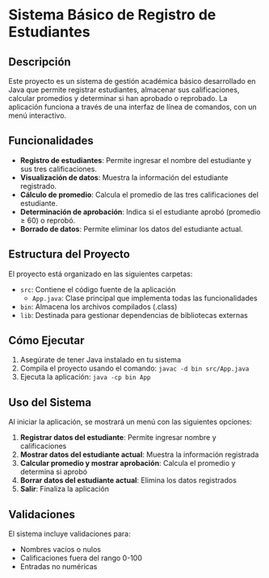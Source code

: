 # Sistema Básico de Registro de Estudiantes

## Descripción

Este proyecto es un sistema de gestión académica básico desarrollado en Java que permite registrar estudiantes, almacenar sus calificaciones, calcular promedios y determinar si han aprobado o reprobado. La aplicación funciona a través de una interfaz de línea de comandos, con un menú interactivo.

## Funcionalidades

- **Registro de estudiantes**: Permite ingresar el nombre del estudiante y sus tres calificaciones.
- **Visualización de datos**: Muestra la información del estudiante registrado.
- **Cálculo de promedio**: Calcula el promedio de las tres calificaciones del estudiante.
- **Determinación de aprobación**: Indica si el estudiante aprobó (promedio ≥ 60) o reprobó.
- **Borrado de datos**: Permite eliminar los datos del estudiante actual.

## Estructura del Proyecto

El proyecto está organizado en las siguientes carpetas:

- `src`: Contiene el código fuente de la aplicación
  - `App.java`: Clase principal que implementa todas las funcionalidades
- `bin`: Almacena los archivos compilados (.class)
- `lib`: Destinada para gestionar dependencias de bibliotecas externas

## Cómo Ejecutar

1. Asegúrate de tener Java instalado en tu sistema
2. Compila el proyecto usando el comando: `javac -d bin src/App.java`
3. Ejecuta la aplicación: `java -cp bin App`

## Uso del Sistema

Al iniciar la aplicación, se mostrará un menú con las siguientes opciones:

1. **Registrar datos del estudiante**: Permite ingresar nombre y calificaciones
2. **Mostrar datos del estudiante actual**: Muestra la información registrada
3. **Calcular promedio y mostrar aprobación**: Calcula el promedio y determina si aprobó
4. **Borrar datos del estudiante actual**: Elimina los datos registrados
0. **Salir**: Finaliza la aplicación

## Validaciones

El sistema incluye validaciones para:
- Nombres vacíos o nulos
- Calificaciones fuera del rango 0-100
- Entradas no numéricas


